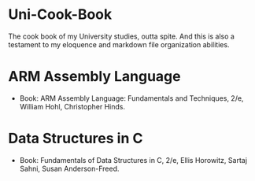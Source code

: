 # Uni-Cook-Book
The cook book of my University studies, outta spite.
And this is also a testament to my eloquence and markdown file organization abilities.

# ARM Assembly Language
- Book: ARM Assembly Language: Fundamentals and Techniques, 2/e, William Hohl, Christopher Hinds.

# Data Structures in C
- Book: Fundamentals of Data Structures in C, 2/e, Ellis Horowitz, Sartaj Sahni, Susan Anderson-Freed.
